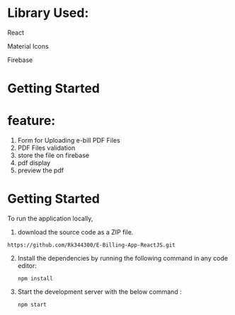 # Library Used:

React

Material Icons

Firebase

# Getting Started

# feature:

1. Form for Uploading e-bill PDF Files
2.  PDF Files validation
3.  store the file on firebase
4.  pdf display
5.  preview the pdf

# Getting Started
To run the application locally,
1. download the source code as a ZIP file.

  ``` https://github.com/Rk344300/E-Billing-App-ReactJS.git ```

  
2. Install the dependencies by running the following command in any code editor:

   ``` npm install ```

   
3. Start the development server with the below command   :

   ``` npm start ```
   



